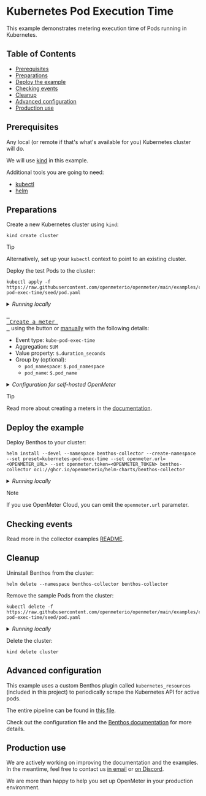 # Kubernetes Pod Execution Time

This example demonstrates metering execution time of Pods running in Kubernetes.

## Table of Contents <!-- omit from toc -->

- [Prerequisites](#prerequisites)
- [Preparations](#preparations)
- [Deploy the example](#deploy-the-example)
- [Checking events](#checking-events)
- [Cleanup](#cleanup)
- [Advanced configuration](#advanced-configuration)
- [Production use](#production-use)

## Prerequisites

Any local (or remote if that's what's available for you) Kubernetes cluster will do.

We will use [kind](https://kind.sigs.k8s.io/) in this example.

Additional tools you are going to need:

- [kubectl](https://kubernetes.io/docs/tasks/tools/)
- [helm](https://helm.sh/docs/intro/install/)

## Preparations

Create a new Kubernetes cluster using `kind`:

```shell
kind create cluster
```

> [!TIP]
> Alternatively, set up your `kubectl` context to point to an existing cluster.

Deploy the test Pods to the cluster:

```shell
kubectl apply -f https://raw.githubusercontent.com/openmeterio/openmeter/main/examples/collectors/kubernetes-pod-exec-time/seed/pod.yaml
```

<details><summary><i>Running locally</i></summary><br>

```shell
kubectl apply -f seed/pod.yaml
```
</details>

[<kbd> <br> Create a meter <br> </kbd>](https://openmeter.cloud/meters/create?meter=%7B%22slug%22%3A%22pod_execution_time%22%2C%22eventType%22%3A%22kube-pod-exec-time%22%2C%22valueProperty%22%3A%22%24.duration_seconds%22%2C%22aggregation%22%3A%22SUM%22%2C%22windowSize%22%3A%22MINUTE%22%2C%22groupBy%22%3A%5B%7B%22name%22%3A%22pod_name%22%7D%2C%7B%22name%22%3A%22pod_namespace%22%7D%5D%7D&utm_source=github&utm_medium=link&utm_content=collectors)
using the button or [manually](https://openmeter.cloud/meters/create) with the following details:

- Event type: `kube-pod-exec-time`
- Aggregation: `SUM`
- Value property: `$.duration_seconds`
- Group by (optional):
  - `pod_namespace`: `$.pod_namespace`
  - `pod_name`: `$.pod_name`

<details><summary><i>Configuration for self-hosted OpenMeter</i></summary><br>

```yaml
# ...

meters:
  - slug: pod_execution_time
    eventType: kube-pod-exec-time
    aggregation: SUM
    valueProperty: $.duration_seconds
    groupBy:
      pod_namespace: $.pod_namespace
      pod_name: $.pod_name
```
</details>

> [!TIP]
> Read more about creating a meters in the [documentation](https://openmeter.io/docs/getting-started/meters).

## Deploy the example

Deploy Benthos to your cluster:

```shell
helm install --devel --namespace benthos-collector --create-namespace --set preset=kubernetes-pod-exec-time --set openmeter.url=<OPENMETER_URL> --set openmeter.token=<OPENMETER_TOKEN> benthos-collector oci://ghcr.io/openmeterio/helm-charts/benthos-collector
```

<details><summary><i>Running locally</i></summary><br>

```shell
helm install --devel --namespace benthos-collector --create-namespace --set preset=kubernetes-pod-exec-time --set openmeter.url=$OPENMETER_URL --set openmeter.token=$OPENMETER_TOKEN benthos-collector ../../../deploy/charts/benthos-collector
```
</details>

> [!NOTE]
> If you use OpenMeter Cloud, you can omit the `openmeter.url` parameter.

## Checking events

Read more in the collector examples [README](../README.md#Checking-events-in-OpenMeter).

## Cleanup

Uninstall Benthos from the cluster:

```shell
helm delete --namespace benthos-collector benthos-collector
```

Remove the sample Pods from the cluster:

```shell
kubectl delete -f https://raw.githubusercontent.com/openmeterio/openmeter/main/examples/collectors/kubernetes-pod-exec-time/seed/pod.yaml
```

<details><summary><i>Running locally</i></summary><br>

```shell
kubectl delete -f seed/pod.yaml
```
</details>

Delete the cluster:

```shell
kind delete cluster
```

## Advanced configuration

This example uses a custom Benthos plugin called `kubernetes_resources` (included in this project) to periodically scrape the Kubernetes API for active pods.

The entire pipeline can be found in [this file](/collector/benthos/presets/kubernetes-pod-exec-time/config.yaml).

Check out the configuration file and the [Benthos documentation](https://www.benthos.dev/docs/about) for more details.

## Production use

We are actively working on improving the documentation and the examples.
In the meantime, feel free to contact us [in email](https://us10.list-manage.com/contact-form?u=c7d6a96403a0e5e19032ee885&form_id=fe04a7fc4851f8547cfee56763850e95) or [on Discord](https://discord.gg/nYH3ZQ3Xzq).

We are more than happy to help you set up OpenMeter in your production environment.
